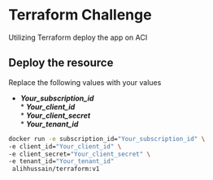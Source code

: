 # Terraform Challenge
Utilizing Terraform deploy the app on ACI

## Deploy the resource 
Replace the following values with your values
*    ***Your_subscription_id***<br>
    *  ***Your_client_id***<br>
    * ***Your_client_secret***<br>
    *  ***Your_tenant_id***<br>

```bash
docker run -e subscription_id="Your_subscription_id" \
-e client_id="Your_client_id" \
-e client_secret="Your_client_secret" \
-e tenant_id="Your_tenant_id"
 alihhussain/terraform:v1
```
